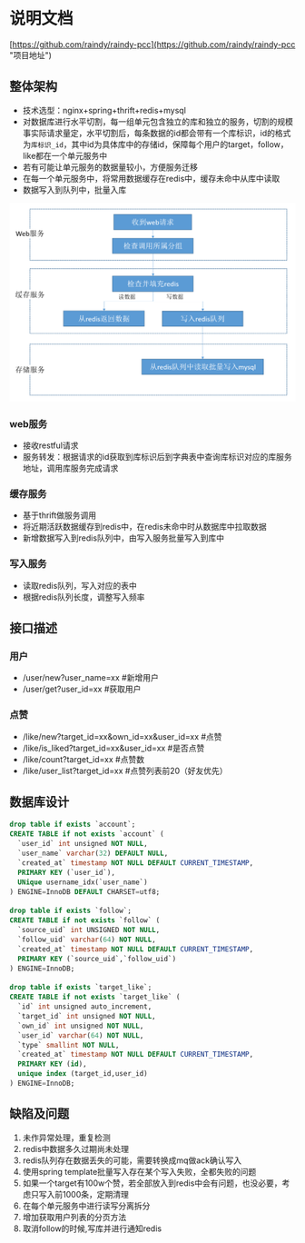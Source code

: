 # 说明文档 #

[https://github.com/raindy/raindy-pcc](https://github.com/raindy/raindy-pcc "项目地址")

## 整体架构 ##

- 技术选型：nginx+spring+thrift+redis+mysql
- 对数据库进行水平切割，每一组单元包含独立的库和独立的服务，切割的规模事实际请求量定，水平切割后，每条数据的id都会带有一个库标识，id的格式为`库标识_id`，其中id为具体库中的存储id，保障每个用户的target，follow，like都在一个单元服务中
- 若有可能让单元服务的数据量较小，方便服务迁移
- 在每一个单元服务中，将常用数据缓存在redis中，缓存未命中从库中读取
- 数据写入到队列中，批量入库

![架构图](https://github.com/raindy/raindy-pcc/blob/master/archnote_raindy.png)

### web服务 ###

- 接收restful请求
- 服务转发：根据请求的id获取到库标识后到字典表中查询库标识对应的库服务地址，调用库服务完成请求

### 缓存服务 ###

- 基于thrift做服务调用
- 将近期活跃数据缓存到redis中，在redis未命中时从数据库中拉取数据
- 新增数据写入到redis队列中，由写入服务批量写入到库中

### 写入服务 ###
- 读取redis队列，写入对应的表中
- 根据redis队列长度，调整写入频率

## 接口描述 ##

### 用户 ###

- /user/new?user_name=xx #新增用户
- /user/get?user_id=xx #获取用户

### 点赞 ###

- /like/new?target_id=xx&own_id=xx&user_id=xx #点赞
- /like/is_liked?target_id=xx&user_id=xx #是否点赞
- /like/count?target_id=xx #点赞数
- /like/user_list?target_id=xx #点赞列表前20（好友优先）

## 数据库设计 ##

```sql
drop table if exists `account`;
CREATE TABLE if not exists `account` (
  `user_id` int unsigned NOT NULL,
  `user_name` varchar(32) DEFAULT NULL,
  `created_at` timestamp NOT NULL DEFAULT CURRENT_TIMESTAMP,
  PRIMARY KEY (`user_id`),
  UNique username_idx(`user_name`)
) ENGINE=InnoDB DEFAULT CHARSET=utf8;

drop table if exists `follow`;
CREATE TABLE if not exists `follow` (
  `source_uid` int UNSIGNED NOT NULL,
  `follow_uid` varchar(64) NOT NULL,
  `created_at` timestamp NOT NULL DEFAULT CURRENT_TIMESTAMP,
  PRIMARY KEY (`source_uid`,`follow_uid`)
) ENGINE=InnoDB;

drop table if exists `target_like`;
CREATE TABLE if not exists `target_like` (
  `id` int unsigned auto_increment,
  `target_id` int unsigned NOT NULL,
  `own_id` int unsigned NOT NULL,
  `user_id` varchar(64) NOT NULL,
  `type` smallint NOT NULL,
  `created_at` timestamp NOT NULL DEFAULT CURRENT_TIMESTAMP,
  PRIMARY KEY (id),
  unique index (target_id,user_id)
) ENGINE=InnoDB;
```


## 缺陷及问题 ##
1. 未作异常处理，重复检测
2. redis中数据多久过期尚未处理
3. redis队列存在数据丢失的可能，需要转换成mq做ack确认写入
4. 使用spring template批量写入存在某个写入失败，全都失败的问题
5. 如果一个target有100w个赞，若全部放入到redis中会有问题，也没必要，考虑只写入前1000条，定期清理
6. 在每个单元服务中进行读写分离拆分
7. 增加获取用户列表的分页方法
8. 取消follow的时候,写库并进行通知redis